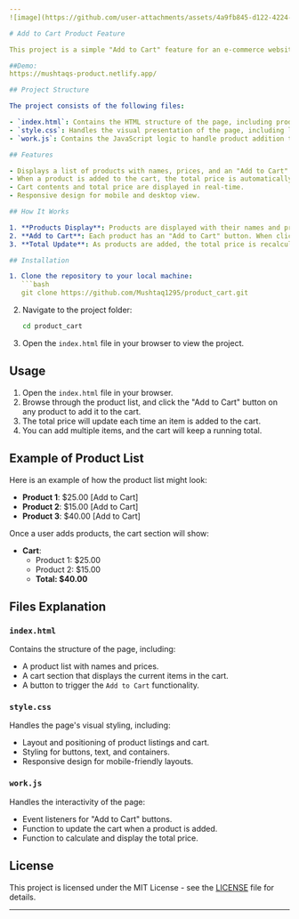 ```yaml
---
![image](https://github.com/user-attachments/assets/4a9fb845-d122-4224-9ac1-dfe619f58728)

# Add to Cart Product Feature

This project is a simple "Add to Cart" feature for an e-commerce website. It displays a list of products with prices. When a user clicks the "Add to Cart" button, the product will be added to the cart and the total will be updated accordingly.

##Demo:
https://mushtaqs-product.netlify.app/

## Project Structure

The project consists of the following files:

- `index.html`: Contains the HTML structure of the page, including product listings and cart details.
- `style.css`: Handles the visual presentation of the page, including layout, design, and responsive styling.
- `work.js`: Contains the JavaScript logic to handle product addition to the cart, updating the total price, and managing the cart state.

## Features

- Displays a list of products with names, prices, and an "Add to Cart" button.
- When a product is added to the cart, the total price is automatically updated.
- Cart contents and total price are displayed in real-time.
- Responsive design for mobile and desktop view.

## How It Works

1. **Products Display**: Products are displayed with their names and prices.
2. **Add to Cart**: Each product has an "Add to Cart" button. When clicked, the product is added to the cart, and the total is updated.
3. **Total Update**: As products are added, the total price is recalculated and displayed.

## Installation

1. Clone the repository to your local machine:
   ```bash
   git clone https://github.com/Mushtaq1295/product_cart.git
   ```

2. Navigate to the project folder:
   ```bash
   cd product_cart
   ```

3. Open the `index.html` file in your browser to view the project.

## Usage

1. Open the `index.html` file in your browser.
2. Browse through the product list, and click the "Add to Cart" button on any product to add it to the cart.
3. The total price will update each time an item is added to the cart.
4. You can add multiple items, and the cart will keep a running total.

## Example of Product List

Here is an example of how the product list might look:

- **Product 1**: $25.00 [Add to Cart]
- **Product 2**: $15.00 [Add to Cart]
- **Product 3**: $40.00 [Add to Cart]

Once a user adds products, the cart section will show:

- **Cart**:
  - Product 1: $25.00
  - Product 2: $15.00
  - **Total: $40.00**

## Files Explanation

### `index.html`

Contains the structure of the page, including:

- A product list with names and prices.
- A cart section that displays the current items in the cart.
- A button to trigger the `Add to Cart` functionality.

### `style.css`

Handles the page's visual styling, including:

- Layout and positioning of product listings and cart.
- Styling for buttons, text, and containers.
- Responsive design for mobile-friendly layouts.

### `work.js`

Handles the interactivity of the page:

- Event listeners for "Add to Cart" buttons.
- Function to update the cart when a product is added.
- Function to calculate and display the total price.
## License

This project is licensed under the MIT License - see the [LICENSE](LICENSE) file for details.

---
```

